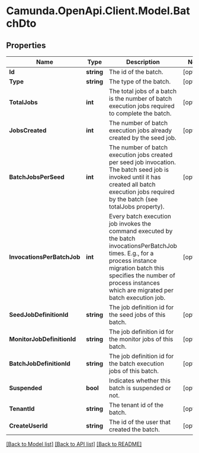 # Camunda.OpenApi.Client.Model.BatchDto
## Properties

Name | Type | Description | Notes
------------ | ------------- | ------------- | -------------
**Id** | **string** | The id of the batch. | [optional] 
**Type** | **string** | The type of the batch. | [optional] 
**TotalJobs** | **int** | The total jobs of a batch is the number of batch execution jobs required to complete the batch. | [optional] 
**JobsCreated** | **int** | The number of batch execution jobs already created by the seed job. | [optional] 
**BatchJobsPerSeed** | **int** | The number of batch execution jobs created per seed job invocation. The batch seed job is invoked until it has created all batch execution jobs required by the batch (see totalJobs property). | [optional] 
**InvocationsPerBatchJob** | **int** | Every batch execution job invokes the command executed by the batch invocationsPerBatchJob times. E.g., for a process instance migration batch this specifies the number of process instances which are migrated per batch execution job. | [optional] 
**SeedJobDefinitionId** | **string** | The job definition id for the seed jobs of this batch. | [optional] 
**MonitorJobDefinitionId** | **string** | The job definition id for the monitor jobs of this batch. | [optional] 
**BatchJobDefinitionId** | **string** | The job definition id for the batch execution jobs of this batch. | [optional] 
**Suspended** | **bool** | Indicates whether this batch is suspended or not. | [optional] 
**TenantId** | **string** | The tenant id of the batch. | [optional] 
**CreateUserId** | **string** | The id of the user that created the batch. | [optional] 

[[Back to Model list]](../README.md#documentation-for-models) [[Back to API list]](../README.md#documentation-for-api-endpoints) [[Back to README]](../README.md)

